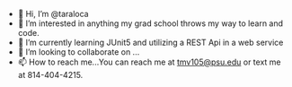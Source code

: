 - 👋 Hi, I’m @taraloca
- 👀 I’m interested in anything my grad school throws my way to learn and code.
- 🌱 I’m currently learning JUnit5 and utilizing a REST Api in a web service
- 💞️ I’m looking to collaborate on ...
- 📫 How to reach me...You can reach me at tmv105@psu.edu or text me at 814-404-4215.

<!---
taraloca/taraloca is a ✨ special ✨ repository because its `README.md` (this file) appears on your GitHub profile.
You can click the Preview link to take a look at your changes.
--->
